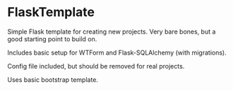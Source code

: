 FlaskTemplate
=============
Simple Flask template for creating new projects. Very bare bones, but a good starting point to build on.

Includes basic setup for WTForm and Flask-SQLAlchemy (with migrations). 

Config file included, but should be removed for real projects.

Uses basic bootstrap template.
